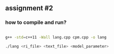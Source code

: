 ## assignment #2

### how to compile and run?

```bash

g++ -std=c++11 -Wall lang.cpp cpm.cpp -o lang

./lang <ri_file> <text_file> <model_parameter>

```